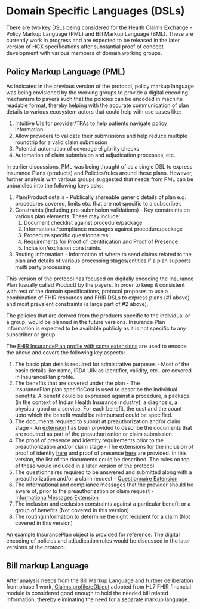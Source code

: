 # Domain Specific Languages (DSLs)

There are two key DSLs being considered for the Health Claims Exchange - Policy Markup Language (PML) and Bill Markup Language (BML). These are currently work in progress and are expected to be released in the later version of HCX specifications after substantial proof of concept development with various members of domain working groups.

## Policy Markup Language (PML)

As indicated in the previous version of the protocol, policy markup language was being envisioned by the working groups to provide a digital encoding mechanism to payers such that the policies can be encoded in machine readable format, thereby helping with the accurate communication of plan details to various ecosystem actors that could help with use cases like:&#x20;

1. Intuitive UIs for provider/TPAs to help patients navigate policy information&#x20;
2. Allow providers to validate their submissions and help reduce multiple roundtrip for a valid claim submission&#x20;
3. Potential automation of coverage eligibility checks&#x20;
4. Automation of claim submission and adjudication processes, etc.

In earlier discussions, PML was being thought of as a single DSL to express Insurance Plans (products) and Policies/rules around these plans. However, further analysis with various groups suggested that needs from PML can be unbundled into the following keys asks:&#x20;

1. Plan/Product details - Publically shareable generic details of plan e.g. procedures covered, limits etc. that are not specific to a subscriber.&#x20;
2. Constraints (including pre-submission validations) - Key constraints on various plan elements. These may include:
   1. Document checklist against procedure/package&#x20;
   2. Informational/compliance messages against procedure/package&#x20;
   3. Procedure specific questionnaires&#x20;
   4. Requirements for Proof of identification and Proof of Presence
   5. Inclusion/exclusion constraints.
3. Routing information - Information of where to send claims related to the plan and details of various processing stages/entities if a plan supports multi party processing

This version of the protocol has focused on digitally encoding the Insurance Plan (usually called Product) by the payers. In order to keep it consistent with rest of the domain specifications, protocol proposes to use a combination of FHIR resources and FHIR DSLs to express plans (#1 above) and most prevalent constraints (a large part of #2 above).

The policies that are derived from the products specific to the individual or a group, would be planned in the future versions. Insurance Plan information is expected to be available publicly as it is not specific to any subscriber or group.

The [FHIR InsurancePlan profile with some extensions](../FHIR%20Definitions/hcx.insuranceplan.profile.json) are used to encode the above and covers the following key aspects:&#x20;

1. The basic plan details required for admistrative purposes - Most of the basic details like name, IRDA UIN as identifier, validity, etc.. are covered in InsurancePlan profile.&#x20;
2. The benefits that are covered under the plan - The InsurancePlan.plan.specificCost is used to describe the individual benefits. A benefit could be expressed against a procedure, a package (in the context of Indian Health Insurance industry), a diagnosis, a physical good or a service. For each benefit, the cost and the count upto which the benefit would be reimbursed could be specified.&#x20;
3. The documents required to submit at preauthorization and/or claim stage - An [extension](../FHIR%20Definitions/hcx.diagnosticdocuments.extension.json) has been provided to describe the documents that are required as part of the preauthorization or claim submission.&#x20;
4. The proof of presence and identity requirements prior to the preauthorization and/or claim stage - The extensions for the inclusion of proof of identity [here](../FHIR%20Definitions/hcx.proofofidentification.extension.json) and proof of presence [here](../FHIR%20Definitions/hcx.proofofpresence.extension.json) are provided. In this version, the list of the documents could be described. The rules on top of these would included in a later version of the protocol.&#x20;
5. The questionnaires required to be answered and submitted along with a preauthorization and/or a claim request - [Questionnaire Extension](../FHIR%20Definitions/hcx.questionnaires.extension.json)&#x20;
6. The informational and compliance messages that the provider should be aware of, prior to the preauthorization or claim request - [InformationalMessages Extension](../FHIR%20Definitions/hcx.informationalmessages.extension.json)&#x20;
7. The inclusion and exclusion constraints against a particular benefit or a group of benefits (Not covered in this version)&#x20;
8. The routing information to determine the right recipient for a claim (Not covered in this version)&#x20;

An [example](../FHIR%20Definitions/examples/insurancePlan1.json) InsurancePlan object is provided for reference. The digital encoding of policies and adjudication rules would be discussed in the later versions of the protocol.

## Bill markup Language

After analysis needs from the Bill Markup Language and further deliberation from phase 1 work, [Claims profile/eObject](domain-data-models/#claim-request) adopted from HL7 FHIR financial module is considered good enough to hold the needed bill related information, thereby eliminating the need for a separate markup language.&#x20;
